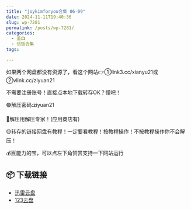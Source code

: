 ```yaml
---
title: "joykimforyou合集 06-09"
date: 2024-11-11T19:40:36
slug: wp-7281
permalink: /posts/wp-7281/
categories:
  - 盖📺
  - 恰饭合集
tags:

---
```


如果两个网盘都没有资源了，看这个网站👉①link3.cc/xianyu21或②vlink.cc/ziyuan21

不需要注册账号！直接点本地下载转存OK？懂吧！

🟢解压密码:ziyuan21

🔵解压用解压专家！(应用商店有)

🟡转存的链接网盘有教程！一定要看教程！按教程操作！不按教程操作你不会解压！

💰🈶能力的宝，可以点左下角赞赏支持一下网站运行

## 📦 下载链接
- [迅雷云盘](https://blziyuan21.com/pay-download/7281?key=08696e6431&down_id=0)
- [123云盘](https://blziyuan21.com/pay-download/7281?key=08696e6431&down_id=1)

